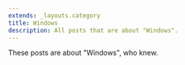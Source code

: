 ```yaml
---
extends: _layouts.category
title: Windows
description: All posts that are about "Windows".
---
```

          
These posts are about "Windows", who knew.
          